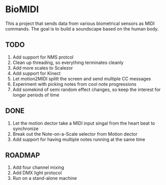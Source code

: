# BioMIDI

This a project that sends data from various biometrical sensors as MIDI commands. The goal is to build a soundscape based on the human body.

## TODO
1. Add support for NMS protcol
2. Clean up threading, so everything terminates cleanly
3. Add more scales to Scalezor
4. Add support for Kinect
5. Let motion2MIDI splitt the screen and send multiple CC messages
6. Experiment with picking notes from cool note progressions
7. Add somekind of semi random effect changes, so keep the interest for longer periods of time
 
## DONE
1. Let the motion dector take a MIDI input singal from the heart beat to synchronize
2. Break out the Note-on-a-Scale selector from Motion dector
3. Add support for having multiple notes running at the same time

## ROADMAP
1. Add four channel mixing
2. Add DMX light protocol
3. Run on a stand-alone machine
